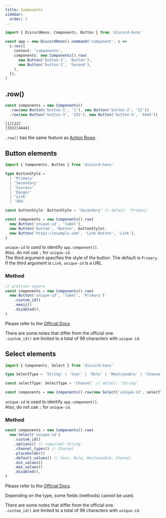 ```yaml
---
title: Components
sidebar:
  order: 2
---
```


```ts "Components" "Button"
import { DiscordHono, Components, Button } from 'discord-hono'

const app = new DiscordHono().command('component', c =>
  c.res({
    content: 'components',
    components: new Components().row(
      new Button('button-1', 'Button'),
      new Button('button-2', 'Second'),
    ),
  }),
)
```

## .row()

```ts "row"
const components = new Components()
  .row(new Button('button-1', '1'), new Button('button-2', '22'))
  .row(new Button('button-3', '333'), new Button('button-4', '4444'))
```

```bash title="Discord Bot Components Response"
[1][22]
[333][4444]
```

`.row()` has the same feature as [Action Rows](https://discord.com/developers/docs/interactions/message-components#action-rows).

## Button elements

```ts "Button"
import { Components, Button } from 'discord-hono'

type ButtonStyle =
  | 'Primary'
  | 'Secondary'
  | 'Success'
  | 'Danger'
  | 'Link'
  | 'SKU'

const buttonStyle: ButtonStyle = 'Secondary' // defaul: 'Primary'

const components = new Components().row(
  new Button('unique-id', 'label'),
  new Button('button', 'Button', buttonStyle),
  new Button('https://example.com', 'Link Button', 'Link'),
)
```

`unique-id` is used to identify `app.component()`.  
Also, do not use `;` for `unique-id`.  
The third argument specifies the style of the button. The default is `Primary`.  
If the third argument is `Link`, `unique-id` is a URL.

### Method

```ts
// prettier-ignore
const components = new Components().row(
  new Button('unique-id', 'label', 'Primary')
    .custom_id()
    .emoji()
    .disabled(),
)
```

Please refer to the [Official Docs](https://discord.com/developers/docs/interactions/message-components#button-object).

There are some notes that differ from the official one.  
`.custom_id()` are limited to a total of 99 characters with `unique-id`.

## Select elements

```ts
import { Components, Select } from 'discord-hono'

type SelectType = 'String' | 'User' | 'Role' | 'Mentionable' | 'Channel'

const selectType: SelectType = 'Channel' // defaul: 'String'

const components = new Components().row(new Select('unique-id', selectType))
```

`unique-id` is used to identify `app.component()`.  
Also, do not use `;` for `unique-id`.

### Method

```ts
const components = new Components().row(
  new Select('unique-id')
    .custom_id()
    .options() // required: String
    .channel_types() // Channel
    .placeholder()
    .default_values() // User, Role, Mentionable, Channel
    .min_values()
    .max_values()
    .disabled(),
)
```

Please refer to the [Official Docs](https://discord.com/developers/docs/interactions/message-components#select-menu-object).

Depending on the type, some fields (methods) cannot be used.

There are some notes that differ from the official one.  
`.custom_id()` are limited to a total of 99 characters with `unique-id`.
